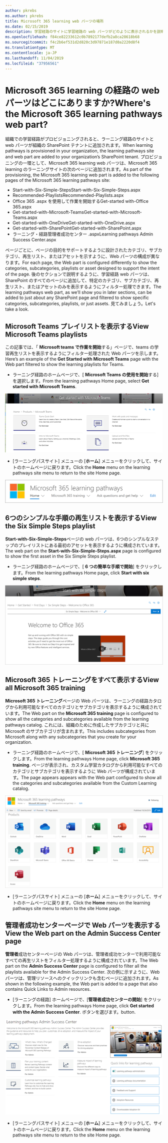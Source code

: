 ```yaml
---
author: pkrebs
ms.author: pkrebs
title: Microsoft 365 learning web パーツの場所
ms.date: 02/15/2019
description: 学習経路のサイトに学習経路の web パーツがどのように表示されるかを説明します。
ms.openlocfilehash: f84ce82233612c0b7892177defb2a8ca28618b68
ms.sourcegitcommit: f4c2b6ef531d2d820c3d97871e187d0a2220d8f4
ms.translationtype: MT
ms.contentlocale: ja-JP
ms.lasthandoff: 11/04/2019
ms.locfileid: "37956561"
---
```

# <a name="wheres-the-microsoft-365-learning-pathways-web-part"></a><span data-ttu-id="8c810-103">Microsoft 365 learning の経路の web パーツはどこにありますか?</span><span class="sxs-lookup"><span data-stu-id="8c810-103">Where's the Microsoft 365 learning pathways web part?</span></span> 

<span data-ttu-id="8c810-104">組織での学習経路がプロビジョニングされると、ラーニング経路のサイトと web パーツが組織の SharePoint テナントに追加されます。</span><span class="sxs-lookup"><span data-stu-id="8c810-104">When learning pathways is provisioned in your organization, the learning pathways site and web part are added to your organization’s SharePoint tenant.</span></span> <span data-ttu-id="8c810-105">プロビジョニングの一環として、Microsoft 365 learning web パーツは、Microsoft 365 learning のラーニングサイトの次のページに追加されます。</span><span class="sxs-lookup"><span data-stu-id="8c810-105">As part of the provisioning, the Microsoft 365 learning web part is added to the following pages of the Microsoft 365 learning pathways site:</span></span>

- <span data-ttu-id="8c810-106">Start-with-Six-Simple-Steps</span><span class="sxs-lookup"><span data-stu-id="8c810-106">Start-with-Six-Simple-Steps.aspx</span></span> 
- <span data-ttu-id="8c810-107">Recommended-Playlists</span><span class="sxs-lookup"><span data-stu-id="8c810-107">Recommended-Playlists.aspx</span></span>
- <span data-ttu-id="8c810-108">Office 365 .aspx を使用して作業を開始する</span><span class="sxs-lookup"><span data-stu-id="8c810-108">Get-started with-Office 365.aspx</span></span>
- <span data-ttu-id="8c810-109">Get-started-with-Microsoft-Teams</span><span class="sxs-lookup"><span data-stu-id="8c810-109">Get-started-with-Microsoft-Teams.aspx</span></span>
- <span data-ttu-id="8c810-110">Get-started-with-OneDrive</span><span class="sxs-lookup"><span data-stu-id="8c810-110">Get-started-with-OneDrive.aspx</span></span>
- <span data-ttu-id="8c810-111">Get-started-with-SharePoint</span><span class="sxs-lookup"><span data-stu-id="8c810-111">Get-started-with-SharePoint.aspx</span></span>
- <span data-ttu-id="8c810-112">ラーニング・経路管理者成功センター .aspx</span><span class="sxs-lookup"><span data-stu-id="8c810-112">Learning pathways Admin Success Center.aspx</span></span>

<span data-ttu-id="8c810-113">ページごとに、ページの目的をサポートするように設計されたカテゴリ、サブカテゴリ、再生リスト、またはアセットを示すように、Web パーツの構成が異なります。</span><span class="sxs-lookup"><span data-stu-id="8c810-113">For each page, the Web part is configured differently to show the categories, subcategories, playlists or asset designed to support the intent of the page.</span></span> <span data-ttu-id="8c810-114">後のセクションで説明するように、学習経路 web パーツは、SharePoint のすべてのページに追加して、特定のカテゴリ、サブカテゴリ、再生リスト、またはアセットのみを表示するようにフィルター処理できます。</span><span class="sxs-lookup"><span data-stu-id="8c810-114">The learning pathways web part, as we’ll show you in later sections, can be added to just about any SharePoint page and filtered to show specific categories, subcategories, playlists, or just assets.</span></span> <span data-ttu-id="8c810-115">見てみましょう。</span><span class="sxs-lookup"><span data-stu-id="8c810-115">Let's take a look.</span></span> 

## <a name="view-microsoft-teams-playlists"></a><span data-ttu-id="8c810-116">Microsoft Teams プレイリストを表示する</span><span class="sxs-lookup"><span data-stu-id="8c810-116">View Microsoft Teams playlists</span></span>

<span data-ttu-id="8c810-117">この記事では、「 **Microsoft teams で作業を開始**する」ページで、teams の学習再生リストを表示するようにフィルター処理された Web パーツを示します。</span><span class="sxs-lookup"><span data-stu-id="8c810-117">Here’s an example of the **Get Started with Microsoft Teams** page with the Web part filtered to show the learning playlists for Teams.</span></span> 

- <span data-ttu-id="8c810-118">ラーニング経路のホームページで、[ **Microsoft Teams の使用を開始**する] を選択します。</span><span class="sxs-lookup"><span data-stu-id="8c810-118">From the learning pathways Home page, select **Get started with Microsoft Teams**.</span></span>

![cg-whereiswp-teams](media/cg-whereiswp-teams.png)

- <span data-ttu-id="8c810-120">[ラーニングパスサイト] メニューの [**ホーム**] メニューをクリックして、サイトのホームページに戻ります。</span><span class="sxs-lookup"><span data-stu-id="8c810-120">Click the **Home** menu on the learning pathways site menu to return to the site Home page.</span></span>

![cg-homebtnmenu](media/cg-homebtnmenu.png)

## <a name="view-the-six-simple-steps-playlist"></a><span data-ttu-id="8c810-122">6つのシンプルな手順の再生リストを表示する</span><span class="sxs-lookup"><span data-stu-id="8c810-122">View the Six Simple Steps playlist</span></span>

<span data-ttu-id="8c810-123">**Start-with-Six-Simple-Steps**ページの web パーツは、6つのシンプルなステップのプレイリストにある最初のアセットを表示するように構成されています。</span><span class="sxs-lookup"><span data-stu-id="8c810-123">The web part on the **Start-with-Six-Simple-Steps.aspx** page is configured to show the first asset in the Six Simple Steps playlist.</span></span> 

- <span data-ttu-id="8c810-124">ラーニング経路のホームページで、[ **6 つの簡単な手順で開始**] をクリックします。</span><span class="sxs-lookup"><span data-stu-id="8c810-124">From the learning pathways Home page,  click **Start with six simple steps**.</span></span> 

![cg-whereiswp-six](media/cg-whereiswp-six.png)

## <a name="view-all-microsoft-365-training"></a><span data-ttu-id="8c810-126">Microsoft 365 トレーニングをすべて表示する</span><span class="sxs-lookup"><span data-stu-id="8c810-126">View all Microsoft 365 training</span></span>

<span data-ttu-id="8c810-127">**Microsoft 365 トレーニング**ページの Web パーツは、ラーニングの経路カタログから利用可能なすべてのカテゴリとサブカテゴリを表示するように構成されています。</span><span class="sxs-lookup"><span data-stu-id="8c810-127">The Web part on the **Microsoft 365 training** page is configured to show all the categories and subcategories available from the learning pathways catalog.</span></span> <span data-ttu-id="8c810-128">これには、組織のために作成したサブカテゴリと共に Microsoft のサブカテゴリが含まれます。</span><span class="sxs-lookup"><span data-stu-id="8c810-128">This includes subcategories from Microsoft along with any subcategories that you create for your organization.</span></span>

- <span data-ttu-id="8c810-129">ラーニング経路のホームページで、[ **Microsoft 365 トレーニング**] をクリックします。</span><span class="sxs-lookup"><span data-stu-id="8c810-129">From the learning pathways Home page, click **Microsoft 365 training**.</span></span> <span data-ttu-id="8c810-130">ページが表示され、カスタム学習カタログから利用可能なすべてのカテゴリとサブカテゴリを表示するように Web パーツが構成されています。</span><span class="sxs-lookup"><span data-stu-id="8c810-130">The page appears appears with the Web part configured to show all the categories and subcategories available from the Custom Learning catalog.</span></span>

![cg-whereiswp-o365](media/cg-whereiswp-o365.png)

- <span data-ttu-id="8c810-132">[ラーニングパスサイト] メニューの [**ホーム**] メニューをクリックして、サイトのホームページに戻ります。</span><span class="sxs-lookup"><span data-stu-id="8c810-132">Click the **Home** menu on the learning pathways site menu to return to the site Home page.</span></span>

## <a name="view-the-web-part-on-the-admin-success-center-page"></a><span data-ttu-id="8c810-133">管理者成功センターページで Web パーツを表示する</span><span class="sxs-lookup"><span data-stu-id="8c810-133">View the Web part on the Admin Success Center page</span></span>

<span data-ttu-id="8c810-134">**管理者**成功センターページの Web パーツは、管理者成功センターで利用可能なすべての再生リストをフィルター処理するように構成されています。</span><span class="sxs-lookup"><span data-stu-id="8c810-134">The Web part on the **Admin Success Center** page is configured to filter all the playlists available for the Admin Success Center.</span></span> <span data-ttu-id="8c810-135">次の例に示すように、Web パーツは、管理リソースへのクイックリンクも含むページに追加されます。</span><span class="sxs-lookup"><span data-stu-id="8c810-135">As shown in the following example, the Web part is added to a page that also contains Quick Links to Admin resources.</span></span> 

- <span data-ttu-id="8c810-136">[ラーニングの経路] ホームページで、[**管理者成功センターの開始**] をクリックします。</span><span class="sxs-lookup"><span data-stu-id="8c810-136">From the learning pathways Home page, click **Get started with the Admin Success Center**.</span></span> <span data-ttu-id="8c810-137"> ボタンを選びます。</span><span class="sxs-lookup"><span data-stu-id="8c810-137">button.</span></span> 

![cg-adminsuccesscenterwebpart](media/cg-adminsuccesscenterwebpart.png)

- <span data-ttu-id="8c810-139">[ラーニングパスサイト] メニューの [**ホーム**] メニューをクリックして、サイトのホームページに戻ります。</span><span class="sxs-lookup"><span data-stu-id="8c810-139">Click the **Home** menu on the learning pathways site menu to return to the site Home page.</span></span>

